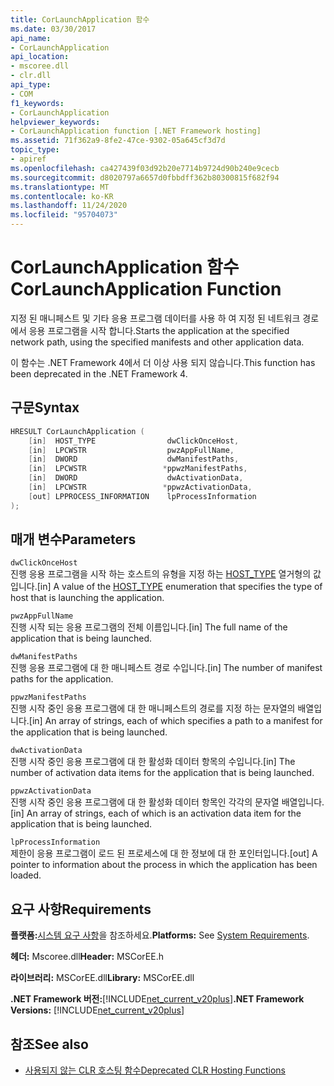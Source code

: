 ```yaml
---
title: CorLaunchApplication 함수
ms.date: 03/30/2017
api_name:
- CorLaunchApplication
api_location:
- mscoree.dll
- clr.dll
api_type:
- COM
f1_keywords:
- CorLaunchApplication
helpviewer_keywords:
- CorLaunchApplication function [.NET Framework hosting]
ms.assetid: 71f362a9-8fe2-47ce-9302-05a645cf3d7d
topic_type:
- apiref
ms.openlocfilehash: ca427439f03d92b20e7714b9724d90b240e9cecb
ms.sourcegitcommit: d8020797a6657d0fbbdff362b80300815f682f94
ms.translationtype: MT
ms.contentlocale: ko-KR
ms.lasthandoff: 11/24/2020
ms.locfileid: "95704073"
---
```

# <a name="corlaunchapplication-function"></a><span data-ttu-id="dd268-102">CorLaunchApplication 함수</span><span class="sxs-lookup"><span data-stu-id="dd268-102">CorLaunchApplication Function</span></span>

<span data-ttu-id="dd268-103">지정 된 매니페스트 및 기타 응용 프로그램 데이터를 사용 하 여 지정 된 네트워크 경로에서 응용 프로그램을 시작 합니다.</span><span class="sxs-lookup"><span data-stu-id="dd268-103">Starts the application at the specified network path, using the specified manifests and other application data.</span></span>  
  
 <span data-ttu-id="dd268-104">이 함수는 .NET Framework 4에서 더 이상 사용 되지 않습니다.</span><span class="sxs-lookup"><span data-stu-id="dd268-104">This function has been deprecated in the .NET Framework 4.</span></span>  
  
## <a name="syntax"></a><span data-ttu-id="dd268-105">구문</span><span class="sxs-lookup"><span data-stu-id="dd268-105">Syntax</span></span>  
  
```cpp  
HRESULT CorLaunchApplication (  
    [in]  HOST_TYPE                dwClickOnceHost,  
    [in]  LPCWSTR                  pwzAppFullName,  
    [in]  DWORD                    dwManifestPaths,  
    [in]  LPCWSTR                 *ppwzManifestPaths,  
    [in]  DWORD                    dwActivationData,  
    [in]  LPCWSTR                 *ppwzActivationData,  
    [out] LPPROCESS_INFORMATION    lpProcessInformation  
);  
```  
  
## <a name="parameters"></a><span data-ttu-id="dd268-106">매개 변수</span><span class="sxs-lookup"><span data-stu-id="dd268-106">Parameters</span></span>  

 `dwClickOnceHost`  
 <span data-ttu-id="dd268-107">진행 응용 프로그램을 시작 하는 호스트의 유형을 지정 하는 [HOST_TYPE](host-type-enumeration.md) 열거형의 값입니다.</span><span class="sxs-lookup"><span data-stu-id="dd268-107">[in] A value of the [HOST_TYPE](host-type-enumeration.md) enumeration that specifies the type of host that is launching the application.</span></span>  
  
 `pwzAppFullName`  
 <span data-ttu-id="dd268-108">진행 시작 되는 응용 프로그램의 전체 이름입니다.</span><span class="sxs-lookup"><span data-stu-id="dd268-108">[in] The full name of the application that is being launched.</span></span>  
  
 `dwManifestPaths`  
 <span data-ttu-id="dd268-109">진행 응용 프로그램에 대 한 매니페스트 경로 수입니다.</span><span class="sxs-lookup"><span data-stu-id="dd268-109">[in] The number of manifest paths for the application.</span></span>  
  
 `ppwzManifestPaths`  
 <span data-ttu-id="dd268-110">진행 시작 중인 응용 프로그램에 대 한 매니페스트의 경로를 지정 하는 문자열의 배열입니다.</span><span class="sxs-lookup"><span data-stu-id="dd268-110">[in] An array of strings, each of which specifies a path to a manifest for the application that is being launched.</span></span>  
  
 `dwActivationData`  
 <span data-ttu-id="dd268-111">진행 시작 중인 응용 프로그램에 대 한 활성화 데이터 항목의 수입니다.</span><span class="sxs-lookup"><span data-stu-id="dd268-111">[in] The number of activation data items for the application that is being launched.</span></span>  
  
 `ppwzActivationData`  
 <span data-ttu-id="dd268-112">진행 시작 중인 응용 프로그램에 대 한 활성화 데이터 항목인 각각의 문자열 배열입니다.</span><span class="sxs-lookup"><span data-stu-id="dd268-112">[in] An array of strings, each of which is an activation data item for the application that is being launched.</span></span>  
  
 `lpProcessInformation`  
 <span data-ttu-id="dd268-113">제한이 응용 프로그램이 로드 된 프로세스에 대 한 정보에 대 한 포인터입니다.</span><span class="sxs-lookup"><span data-stu-id="dd268-113">[out] A pointer to information about the process in which the application has been loaded.</span></span>  
  
## <a name="requirements"></a><span data-ttu-id="dd268-114">요구 사항</span><span class="sxs-lookup"><span data-stu-id="dd268-114">Requirements</span></span>  

 <span data-ttu-id="dd268-115">**플랫폼:**[시스템 요구 사항](../../get-started/system-requirements.md)을 참조하세요.</span><span class="sxs-lookup"><span data-stu-id="dd268-115">**Platforms:** See [System Requirements](../../get-started/system-requirements.md).</span></span>  
  
 <span data-ttu-id="dd268-116">**헤더:** Mscoree.dll</span><span class="sxs-lookup"><span data-stu-id="dd268-116">**Header:** MSCorEE.h</span></span>  
  
 <span data-ttu-id="dd268-117">**라이브러리:** MSCorEE.dll</span><span class="sxs-lookup"><span data-stu-id="dd268-117">**Library:** MSCorEE.dll</span></span>  
  
 <span data-ttu-id="dd268-118">**.NET Framework 버전:**[!INCLUDE[net_current_v20plus](../../../../includes/net-current-v20plus-md.md)]</span><span class="sxs-lookup"><span data-stu-id="dd268-118">**.NET Framework Versions:** [!INCLUDE[net_current_v20plus](../../../../includes/net-current-v20plus-md.md)]</span></span>  
  
## <a name="see-also"></a><span data-ttu-id="dd268-119">참조</span><span class="sxs-lookup"><span data-stu-id="dd268-119">See also</span></span>

- [<span data-ttu-id="dd268-120">사용되지 않는 CLR 호스팅 함수</span><span class="sxs-lookup"><span data-stu-id="dd268-120">Deprecated CLR Hosting Functions</span></span>](deprecated-clr-hosting-functions.md)
